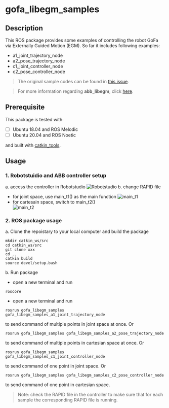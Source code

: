# gofa_libegm_samples

## Description
This ROS package provides some examples of controlling the robot GoFa via Externally Guided Motion (EGM). So far it includes following examples:
- a1_joint_trajectory_node
- a2_pose_trajectory_node
- c1_joint_controller_node
- c2_pose_controller_node

> The original sample codes can be found in [this issue](https://github.com/ros-industrial/abb_libegm/issues/18). 

> For more information regarding **abb_libegm**, click [here](https://github.com/ros-industrial/abb_libegm).


## Prerequisite
This package is tested with:

- [ ] Ubuntu 18.04 and ROS Melodic
- [ ] Ubuntu 20.04 and ROS Noetic

and built with [catkin_tools](https://catkin-tools.readthedocs.io/en/latest/index.html).


## Usage

### 1. Robotstuidio and ABB controller setup
a. access the controller in Robotstudio
![Robotstudio](image.jpg)
b. change RAPID file
- for joint space, use main_t1() as the main function
![main_t1](image.jpg)
- for cartesain space, switch to main_t2()  
 ![main_t2](image.jpg)
 
### 2. ROS package usage
a. Clone the repoistary to your local computer and build the package
```
mkdir catkin_ws/src
cd catkin_ws/src
git clone xxx
cd ..
catkin build
source devel/setup.bash
```

b. Run package
- open a new terminal and run
``` 
roscore
```
- open a new terminal and run 
```
rosrun gofa_libegm_samples gofa_libegm_samples_a1_joint_trajectory_node 
```
to send command of multiple points in joint space at once.
Or
```
rosrun gofa_libegm_samples gofa_libegm_samples_a2_pose_trajectory_node 
```
to send command of multiple points in cartesian space at once. 
Or
```
rosrun gofa_libegm_samples gofa_libegm_samples_c1_joint_controller_node 
```
to send command of one point in joint space. 
Or
```
rosrun gofa_libegm_samples gofa_libegm_samples_c2_pose_controller_node 
```
to send command of one point in cartesian space. 



> Note: check the RAPID file in the controller to make sure that for each sample the corresponding RAPID file is running.




